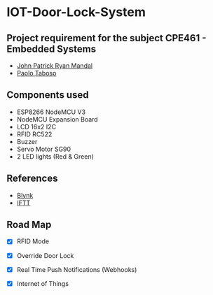 # IOT-Door-Lock-System
## Project requirement for the subject CPE461 - Embedded Systems 
- [John Patrick Ryan Mandal](https://github.com/beefysalad)
- [Paolo Taboso](https://github.com/tabsgage)

## Components used
- ESP8266 NodeMCU V3
- NodeMCU Expansion Board
- LCD 16x2 I2C
- RFID RC522
- Buzzer
- Servo Motor SG90
- 2 LED lights (Red & Green)

## References
- [Blynk](https://docs.blynk.io/en/)
- [IFTT](https://ifttt.com/docs)

## Road Map
- [x] RFID Mode
- [x] Override Door Lock
- [x] Real Time Push Notifications (Webhooks)
- [x] Internet of Things

